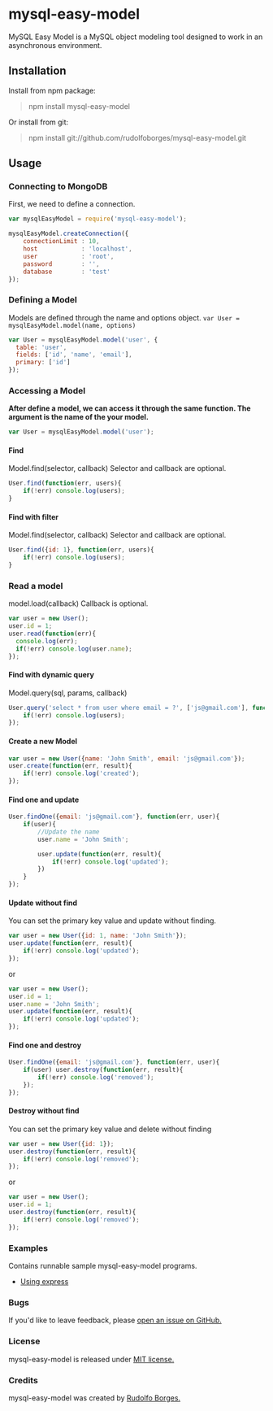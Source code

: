 # mysql-easy-model
MySQL Easy Model is a MySQL object modeling tool designed to work in an asynchronous environment.

## Installation
Install from npm package:
> npm install mysql-easy-model

Or install from git:
> npm install git://github.com/rudolfoborges/mysql-easy-model.git

## Usage

### Connecting to MongoDB

First, we need to define a connection.
```js
var mysqlEasyModel = require('mysql-easy-model');

mysqlEasyModel.createConnection({
	connectionLimit : 10,
    host            : 'localhost',
    user            : 'root',
    password		: '',
    database        : 'test'
});
```

### Defining a Model

Models are defined through the name and options object. `var User = mysqlEasyModel.model(name, options)`
```js
var User = mysqlEasyModel.model('user', {
  table: 'user',
  fields: ['id', 'name', 'email'],
  primary: ['id']
});
```

### Accessing a Model

**After define a model, we can access it through the same function. The argument is the name of the your model.**
```js
var User = mysqlEasyModel.model('user');
```

#### Find

Model.find(selector, callback) Selector and callback are optional.

```js
User.find(function(err, users){
	if(!err) console.log(users);
}
```

#### Find with filter

Model.find(selector, callback) Selector and callback are optional.

```js
User.find({id: 1}, function(err, users){
	if(!err) console.log(users);
}
```

### Read a model

model.load(callback) Callback is optional.

```js
var user = new User();
user.id = 1;
user.read(function(err){
  console.log(err);
  if(!err) console.log(user.name);
});
```

#### Find with dynamic query

Model.query(sql, params, callback)

```js
User.query('select * from user where email = ?', ['js@gmail.com'], function(err, users){
	if(!err) console.log(users);
});
```

#### Create a new Model

```js
var user = new User({name: 'John Smith', email: 'js@gmail.com'});
user.create(function(err, result){
	if(!err) console.log('created');
});
```

#### Find one and update

```js
User.findOne({email: 'js@gmail.com'}, function(err, user){
	if(user){
		//Update the name
		user.name = 'John Smith';

		user.update(function(err, result){
			if(!err) console.log('updated');
		})
	}
});
```

#### Update without find

You can set the primary key value and update without finding.

```js
var user = new User({id: 1, name: 'John Smith'});
user.update(function(err, result){
	if(!err) console.log('updated');
});
```

or

```js
var user = new User();
user.id = 1;
user.name = 'John Smith';
user.update(function(err, result){
	if(!err) console.log('updated');
});
```


#### Find one and destroy

```js
User.findOne({email: 'js@gmail.com'}, function(err, user){
	if(user) user.destroy(function(err, result){
		if(!err) console.log('removed');
	});
});
```

#### Destroy without find

You can set the primary key value and delete without finding

```js
var user = new User({id: 1});
user.destroy(function(err, result){
	if(!err) console.log('removed');
});
```

or

```js
var user = new User();
user.id = 1;
user.destroy(function(err, result){
	if(!err) console.log('removed');
});
```

### Examples
Contains runnable sample mysql-easy-model programs.

* [Using express](https://github.com/rudolfoborges/mysql-easy-model/tree/master/examples/express)

### Bugs

If you'd like to leave feedback, please [open an issue on GitHub.](https://github.com/rudolfoborges/mysql-easy-model/issues)

### License

mysql-easy-model is released under [MIT license.](http://opensource.org/licenses/mit-license.php)

### Credits                             
mysql-easy-model was created by [Rudolfo Borges.](http://rudolfoborges.com.br)




